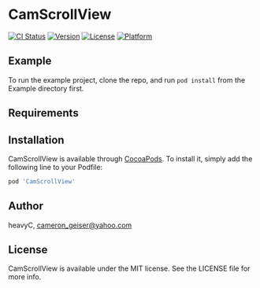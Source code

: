 # CamScrollView

[![CI Status](https://img.shields.io/travis/heavyC/CamScrollView.svg?style=flat)](https://travis-ci.org/heavyC/CamScrollView)
[![Version](https://img.shields.io/cocoapods/v/CamScrollView.svg?style=flat)](https://cocoapods.org/pods/CamScrollView)
[![License](https://img.shields.io/cocoapods/l/CamScrollView.svg?style=flat)](https://cocoapods.org/pods/CamScrollView)
[![Platform](https://img.shields.io/cocoapods/p/CamScrollView.svg?style=flat)](https://cocoapods.org/pods/CamScrollView)

## Example

To run the example project, clone the repo, and run `pod install` from the Example directory first.

## Requirements

## Installation

CamScrollView is available through [CocoaPods](https://cocoapods.org). To install
it, simply add the following line to your Podfile:

```ruby
pod 'CamScrollView'
```

## Author

heavyC, cameron_geiser@yahoo.com

## License

CamScrollView is available under the MIT license. See the LICENSE file for more info.
